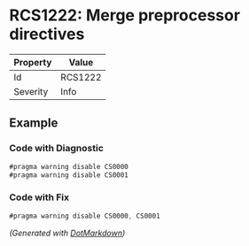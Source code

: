 # RCS1222: Merge preprocessor directives

| Property | Value   |
| -------- | ------- |
| Id       | RCS1222 |
| Severity | Info    |

## Example

### Code with Diagnostic

```csharp
#pragma warning disable CS0000
#pragma warning disable CS0001
```

### Code with Fix

```csharp
#pragma warning disable CS0000, CS0001
```


*\(Generated with [DotMarkdown](http://github.com/JosefPihrt/DotMarkdown)\)*